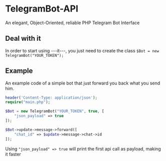 # TelegramBot-API
An elegant, Object-Oriented, reliable PHP Telegram Bot Interface


## Deal with it
In order to start using ---it---, you just need to create the class
`$Bot = new TelegramBot("YOUR_TOKEN");`


## Example
An example code of a simple bot that just forward you back what you send him.

```php
header('Content-Type: application/json');
require("main.php");

$Bot = new TelegramBot("YOUR_TOKEN", true, [
    "json_payload" => true
]);

$Bot->update->message->forward([
    "chat_id" => $update->message->chat->id
]);
```

Using `"json_payload" => true` will print the first api call as payload, making it faster
